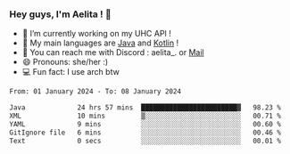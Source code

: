 ### Hey guys, I'm Aelita ! 👋

- 🔭 I’m currently working on my UHC API !
- 🌱 My main languages are [Java](https://www.oracle.com/java/) and [Kotlin](https://kotlinlang.org/) !
- 💬 You can reach me with Discord : aelita_. or [Mail](mailto:pro.shinobuu@gmail.com)
- 😄 Pronouns: she/her :) 
- 💻 Fun fact: I use arch btw

<!--START_SECTION:waka-->

```txt
From: 01 January 2024 - To: 08 January 2024

Java             24 hrs 57 mins  ████████████████████████▓   98.23 %
XML              10 mins         ▒░░░░░░░░░░░░░░░░░░░░░░░░   00.71 %
YAML             9 mins          ░░░░░░░░░░░░░░░░░░░░░░░░░   00.60 %
GitIgnore file   6 mins          ░░░░░░░░░░░░░░░░░░░░░░░░░   00.46 %
Text             0 secs          ░░░░░░░░░░░░░░░░░░░░░░░░░   00.01 %
```

<!--END_SECTION:waka-->

